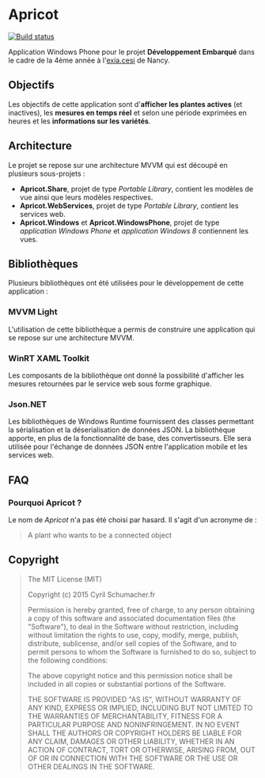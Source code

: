 # Apricot
[![Build status](https://ci.appveyor.com/api/projects/status/usb0wn7ahy97fqhu?svg=true)](https://ci.appveyor.com/project/cyrilschumacher/apricot)

Application Windows Phone pour le projet **Développement Embarqué** dans le cadre de la 4ème année à l'[exia.cesi](http://www.exia-nancy.com/) de Nancy.

## Objectifs
Les objectifs de cette application sont d'**afficher les plantes actives** (et inactives), les **mesures en temps réel** et selon 
une période exprimées en heures et les **informations sur les variétés**.

## Architecture
Le projet se repose sur une architecture MVVM qui est découpé en plusieurs sous-projets :

- **Apricot.Share**, projet de type *Portable Library*, contient les modèles de vue ainsi que leurs modèles respectives.
- **Apricot.WebServices**, projet de type *Portable Library*, contient les services web.
- **Apricot.Windows** et **Apricot.WindowsPhone**, projet de type *application Windows Phone* et *application Windows 8* contiennent les vues.

## Bibliothèques
Plusieurs bibliothèques ont été utilisées pour le développement de cette application :

### MVVM Light
L'utilisation de cette bibliothèque a permis de construire une application qui se repose sur une architecture MVVM.

### WinRT XAML Toolkit
Les composants de la bibliothèque ont donné la possibilité d'afficher les mesures retournées par le service web sous forme graphique.

### Json.NET
Les bibliothèques de Windows Runtime fournissent des classes permettant la sérialisation et la déserialisation de données JSON. La bibliothèque apporte, en plus de la fonctionnalité de base, des convertisseurs. Elle sera utilisée pour l'échange de données JSON entre l'application mobile et les services web.

## FAQ
### Pourquoi Apricot ?
Le nom de *Apricot* n'a pas été choisi par hasard. Il s'agit d'un acronyme de : 
> A plant who wants to be a connected object

## Copyright

> The MIT License (MIT)
> 
> Copyright (c) 2015 Cyril Schumacher.fr
> 
> Permission is hereby granted, free of charge, to any person obtaining a copy
> of this software and associated documentation files (the "Software"), to deal
> in the Software without restriction, including without limitation the rights
> to use, copy, modify, merge, publish, distribute, sublicense, and/or sell
> copies of the Software, and to permit persons to whom the Software is
> furnished to do so, subject to the following conditions:
> 
> The above copyright notice and this permission notice shall be included in all
> copies or substantial portions of the Software.
> 
> THE SOFTWARE IS PROVIDED "AS IS", WITHOUT WARRANTY OF ANY KIND, EXPRESS OR
> IMPLIED, INCLUDING BUT NOT LIMITED TO THE WARRANTIES OF MERCHANTABILITY,
> FITNESS FOR A PARTICULAR PURPOSE AND NONINFRINGEMENT. IN NO EVENT SHALL THE
> AUTHORS OR COPYRIGHT HOLDERS BE LIABLE FOR ANY CLAIM, DAMAGES OR OTHER
> LIABILITY, WHETHER IN AN ACTION OF CONTRACT, TORT OR OTHERWISE, ARISING FROM,
> OUT OF OR IN CONNECTION WITH THE SOFTWARE OR THE USE OR OTHER DEALINGS IN THE
> SOFTWARE.